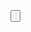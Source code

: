 <VBox id="step2LtContainer"
      items="{
        path: '/ZI_WR_SALESITEM_CONTRACTVH',
        parameters: {
          $$parameters: { 'P_SalesOrder': '{Vbeln}' },
          $select: 'SalesOrder,SalesOrderitem,Material,MaterialText,Language',
          $orderby: 'SalesOrder,SalesOrderitem'
        }
      }">
  <Button id="step2LtButton"
          class="loadTypeBtn"
          width="100%"
          text="{= ${Material} + ' - ' + ${MaterialText} }"
          press=".onChooseLoadType"/>
</VBox>
